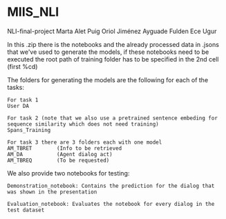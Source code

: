 # MIIS_NLI
NLI-final-project 
Marta Alet Puig 
Oriol Jiménez Ayguade 
Fulden Ece Ugur


In this .zip there is the notebooks and the already processed data in .jsons that we've used to generate the models, if these notebooks need to be executed the root path of training folder has to be specified in the 2nd cell (first %cd)

The folders for generating the models are the following for each of the tasks:

	For task 1 
	User DA
	
	For task 2 (note that we also use a pretrained sentence embeding for sequence similarity which does not need training)
	Spans_Training
	
	For task 3 there are 3 folders each with one model
	AM_TBRET		(Info to be retrieved
	AM_DA			(Agent dialog act)	
	AM_TBREQ		(To be requested)

We also provide two notebooks for testing:
	
	Demonstration_notebook: Contains the prediction for the dialog that was shown in the presentation
	
	Evaluation_notebook: Evaluates the notebook for every dialog in the test dataset
